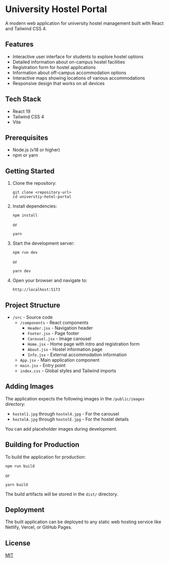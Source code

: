 # University Hostel Portal

A modern web application for university hostel management built with React and Tailwind CSS 4.

## Features

- Interactive user interface for students to explore hostel options
- Detailed information about on-campus hostel facilities
- Registration form for hostel applications
- Information about off-campus accommodation options
- Interactive maps showing locations of various accommodations
- Responsive design that works on all devices

## Tech Stack

- React 19
- Tailwind CSS 4
- Vite

## Prerequisites

- Node.js (v18 or higher)
- npm or yarn

## Getting Started

1. Clone the repository:
   ```
   git clone <repository-url>
   cd universtiy-hotel-portal
   ```

2. Install dependencies:
   ```
   npm install
   ```
   or
   ```
   yarn
   ```

3. Start the development server:
   ```
   npm run dev
   ```
   or
   ```
   yarn dev
   ```

4. Open your browser and navigate to:
   ```
   http://localhost:5173
   ```

## Project Structure

- `/src` - Source code
  - `/components` - React components
    - `Header.jsx` - Navigation header
    - `Footer.jsx` - Page footer
    - `Carousel.jsx` - Image carousel
    - `Home.jsx` - Home page with intro and registration form
    - `About.jsx` - Hostel information page
    - `Info.jsx` - External accommodation information
  - `App.jsx` - Main application component
  - `main.jsx` - Entry point
  - `index.css` - Global styles and Tailwind imports

## Adding Images

The application expects the following images in the `/public/images` directory:
- `hostel1.jpg` through `hostel4.jpg` - For the carousel
- `hostelA.jpg` through `hostelE.jpg` - For the hostel details

You can add placeholder images during development.

## Building for Production

To build the application for production:
```
npm run build
```
or
```
yarn build
```

The build artifacts will be stored in the `dist/` directory.

## Deployment

The built application can be deployed to any static web hosting service like Netlify, Vercel, or GitHub Pages.

## License

[MIT](LICENSE)
